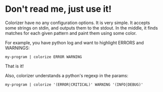 Don't read me, just use it!
===========================

Colorizer have no any configuration options. It is very simple. It accepts some
strings on stdin, and outputs them to the stdout. In the middle, it finds matches
for each given pattern and paint them using some color.

For example, you have python log and want to highlight ERRORS and WARNINGS:

    my-program | colorize ERROR WARNING

That is it!

Also, colorizer understands a python's regexp in the params:

    my-program | colorize '(ERROR|CRITICAL)' WARNING '(INFO|DEBUG)'
